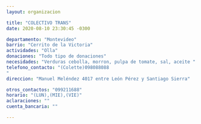 ```yaml
---
layout: organizacion

title: "COLECTIVO TRANS"
date: 2020-08-10 23:30:45 -0300

departamento: "Montevideo"
barrio: "Cerrito de la Victoria"
actividades: "Olla"
donaciones: "Todo tipo de donaciones"
necesidades: "Verduras cebolla, morron, pulpa de tomate, sal, aceite "
telefono_contacto: "(Colette)098088088
"
direccion: "Manuel Meléndez 4017 entre León Pérez y Santiago Sierra"

otros_contactos: "099211688"
horario: "(LUN),(MIE),(VIE)"
aclaraciones: ""
cuenta_bancaria: ""

---
```

